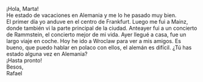 ¡Hola, Marta!<br/>
He estado de vacaciones en Alemania y me lo he pasado muy bien.<br/>
El primer día yo anduve en el centro de Frankfurt. Luego me fui a Mainz, donde también vi la parte principal de la ciudad. Anteayer fui a un concierto de Rammstein, el concierto mejor de mi vida. Ayer llegué a casa, fue un largo viaje en coche. Hoy he ido a Wroclaw para ver a mis amigos. Es bueno, que puedo hablar en polaco con ellos, el alemán es difícil. ¿Tú has estado alguna vez en Alemania?<br/>
¡Hasta pronto!<br/>
Besos,<br/>
Rafael<br/>
